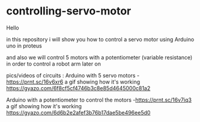 # controlling-servo-motor

Hello

in this repository i will show you how to control a servo motor using Arduino uno in proteus

and also we will control 5 motors with a potentiometer (variable resistance) in order to control a robot arm later on

pics/videos of circuits : 
Arduino with 5 servo motors - https://prnt.sc/16v6xr6
a gif showing how it's working 
https://gyazo.com/6f8cf5cf4746b3c8e85d4645000c81a2
  
Arduino with a potentiometer to control the motors -https://prnt.sc/16v7iq3
a gif showing how it's working
https://gyazo.com/6d6b2e2afef3b76b17dae5be496ee5d0
